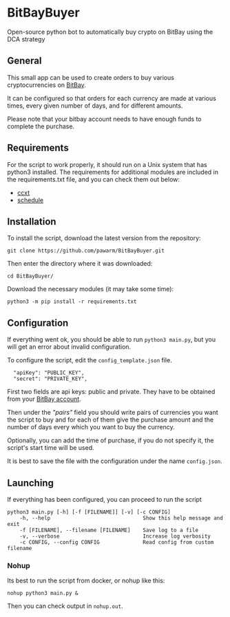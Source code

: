 BitBayBuyer
=
Open-source python bot to automatically buy crypto on BitBay using the DCA strategy

## General

This small app can be used to create orders to buy various cryptocurrencies on [BitBay](https://bitbay.net/pl). 

It can be configured so that orders for each currency are made at various times, every given number of days, and for different amounts. 

Please note that your bitbay account needs to have enough funds to complete the purchase.


## Requirements
For the script to work properly, it should run on a Unix system that has python3 installed. 
The requirements for additional modules are included in the requirements.txt file, and you can check them out below:
* [ccxt](https://github.com/ccxt/ccxt)
* [schedule](http://github.com/dbader/schedule)

## Installation
To install the script, download the latest version from the repository:

```git clone https://github.com/pawarm/BitBayBuyer.git```

Then enter the directory where it was downloaded:

```cd BitBayBuyer/```

Download the necessary modules (it may take some time):

```python3 -m pip install -r requirements.txt```

## Configuration
If everything went ok, you should be able to run `python3 main.py`, but you will get an error about invalid configuration.

To configure the script, edit the `config_template.json` file.
```
  "apiKey": "PUBLIC_KEY",
  "secret": "PRIVATE_KEY",
```
First two fields are api keys: public and private. They have to be obtained from your [BitBay account](https://auth.bitbay.net/settings/api).

Then under the *"pairs"* field you should write pairs of currencies you want the script to buy and for each of them give the purchase amount and the number of days every which you want to buy the currency. 

Optionally, you can add the time of purchase, if you do not specify it, the script's start time will be used.

It is best to save the file with the configuration under the name `config.json`.


## Launching
If everything has been configured, you can proceed to run the script
```
python3 main.py [-h] [-f [FILENAME]] [-v] [-c CONFIG]
    -h, --help                              Show this help message and exit
    -f [FILENAME], --filename [FILENAME]    Save log to a file
    -v, --verbose                           Increase log verbosity
    -c CONFIG, --config CONFIG              Read config from custom filename
```
### Nohup
Its best to run the script from docker, or nohup like this:
```
nohup python3 main.py &
```
Then you can check output in `nohup.out`.
